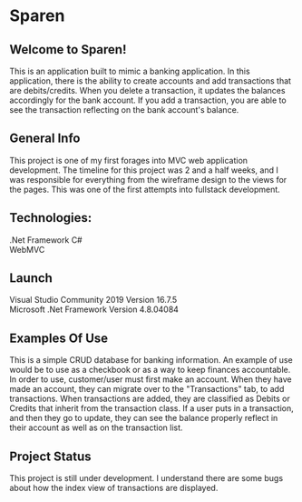 # Sparen
## Welcome to Sparen!
This is an application built to mimic a banking application. In this application, there is the ability to create accounts and add transactions that are debits/credits. 
When you delete a transaction, it updates the balances accordingly for the bank account. If you add a transaction, you are able to see the transaction reflecting on the 
bank account's balance.

## General Info
This project is one of my first forages into MVC web application development. The timeline for this project was 2 and a half weeks, and I was responsible for everything from the 
wireframe design to the views for the pages. This was one of the first attempts into fullstack development. 

## Technologies:
.Net Framework C# \
WebMVC 

## Launch
Visual Studio Community 2019 Version 16.7.5 \
Microsoft .Net Framework Version 4.8.04084

## Examples Of Use
This is a simple CRUD database for banking information. An example of use would be to use as a checkbook or as a way to keep finances accountable. In order to use,
customer/user must first make an account. When they have made an account, they can migrate over to the "Transactions" tab, to add transactions. When transactions are added, 
they are classified as Debits or Credits that inherit from the transaction class. If a user puts in a transaction, and then they go to update, they can see the balance properly 
reflect in their account as well as on the transaction list. 

## Project Status
This project is still under development. I understand there are some bugs about how the index view of transactions are displayed. 
